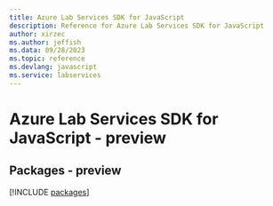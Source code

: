 ```yaml
---
title: Azure Lab Services SDK for JavaScript
description: Reference for Azure Lab Services SDK for JavaScript
author: xirzec
ms.author: jeffish
ms.data: 09/28/2023
ms.topic: reference
ms.devlang: javascript
ms.service: labservices
---
```

# Azure Lab Services SDK for JavaScript - preview
## Packages - preview
[!INCLUDE [packages](lab-services-index.md)]